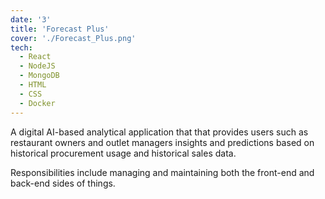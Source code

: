 ```yaml
---
date: '3'
title: 'Forecast Plus'
cover: './Forecast_Plus.png'
tech:
  - React
  - NodeJS
  - MongoDB
  - HTML
  - CSS
  - Docker
---
```


A digital AI-based analytical application that that provides users such as restaurant owners and outlet managers insights and predictions based on historical procurement usage and historical sales data.

Responsibilities include managing and maintaining both the front-end and back-end sides of things.
